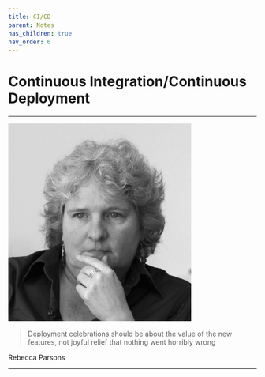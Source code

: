 ```yaml
---
title: CI/CD
parent: Notes
has_children: true
nav_order: 6
---
```


# Continuous Integration/Continuous Deployment

<hr class="splash">

![Rebecca Parsons](../../images/rebecca_parsons.png)

<blockquote class="pretty"><span>
Deployment celebrations should be about the value of the new features, not joyful relief that nothing went horribly wrong
</span></blockquote>
<p class="attribution">Rebecca Parsons</p>

<hr class="splash">
